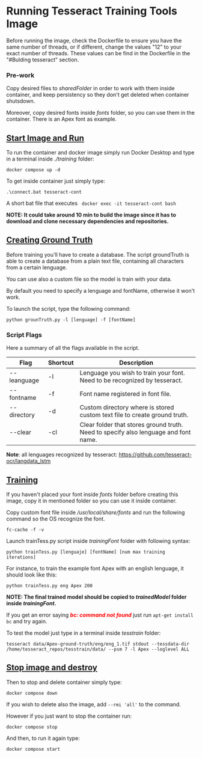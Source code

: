 # <b>Running Tesseract Training Tools Image</b>
Before running the image, check the Dockerfile to ensure you have the same number of threads, or if different, change the values "12" to your
exact number of threads. These values can be find in the Dockerfile in the "#Bulding tesseract" section.

### Pre-work 
Copy desired files to _sharedFolder_ in order to work with them inside container, and keep persistency so they don't get deleted when container shutsdown.

Moreover, copy desired fonts inside _fonts_ folder, so you can use them in the container. There is an Apex font as example.

## <u>Start Image and Run</u>
To run the container and docker image simply run Docker Desktop and type in a terminal inside _./training_ folder:

```
docker compose up -d
```

To get inside container just simply type:

```
.\connect.bat tesseract-cont
```

A short bat file that executes ``` docker exec -it tesseract-cont bash```


**NOTE: It could take around 10 min to build the image since it has to download and clone necessary dependencies and repositories.**

<!--- 
It clones everything at the same time so you can check if has finished using ```git status```  inside each repo folder in tesseract_repos.

- <b>tesseract</b> should show next message:

  <font color="red">HEAD detached at</font> 5.2.0 

- <b>tesstrain</b> should show next message:

  <font color="red">HEAD detached at</font> 43ff100 

- <b>langdata_lstm</b> should show next message:

  On branch main. Your branch is up to date with 'origin/main'.

  nothing to commit, working tree clean

- <b>tessdata_best</b> should show next message:

  On branch main. Your branch is up to date with 'origin/main'.

  nothing to commit, working tree clean

Otherwise, wait until those messages show up.
--->

## <u>Creating Ground Truth</u>
Before training you'll have to create a database. The script groundTruth is able to create a database from a plain text file, containing all characters from a certain lenguage. 

You can use also a custom file so the model is train with your data.

By default you need to specify a lenguage and fontName, otherwise it won't work.

To launch the script, type the following command:

```
python grounTruth.py -l [lenguage] -f [fontName]
```

### Script Flags
Here a summary of all the flags available in the script.

| Flag |  Shortcut  | Description |
|-----------|-----------|-----------|
| --leanguage   | -l   | Lenguage you wish to train your font. Need to be recognized by tesseract.   |
| --fontname   | -f   | Font name registered in font file.|
| --directory   | -d   | Custom directory where is stored custom text file to create ground truth.|
| --clear   | -cl   | Clear folder that stores ground truth. Need to specify also lenguage and font name.|

**Note**: all lenguages recognized by tesseract: https://github.com/tesseract-ocr/langdata_lstm


## <u>Training</u>

If you haven't placed your font inside _fonts_ folder before creating this image, copy it in mentioned folder so you can use it inside container.

Copy custom font file inside _/usr/local/share/fonts_ and run the following command so the OS recognize the font.
```
fc-cache -f -v
```

Launch trainTess.py script  inside _trainingFont_ folder with following syntax:

``` 
python trainTess.py [lenguaje] [fontName] [num max training iterations]
```

For instance, to train the example font Apex with an english lenguage, it should look like this:

``` 
python trainTess.py eng Apex 200
```

**NOTE: The final trained model should be copied to _trainedModel_ folder inside _trainingFont_.**

<!---Copy desired lenguage traineddata to tesseract/tessdata/

Create ground-truth for desired custom font using python script.

Go to tesstrain and run with custom font and number of iterations (i.e we use Apex name font):

```
TESSDATA_PREFIX=../tesseract/tessdata make training MODEL_NAME=Apex START_MODEL=eng TESSDATA=../tesseract/tessdata MAX_ITERATIONS=100
```-->

If you get an error saying ***<span style="color:red;">bc: command not found</span>*** just run ```apt-get install bc``` and try again. 

To test the model just type in a terminal inside _tesstrain_ folder: 

```
tesseract data/Apex-ground-truth/eng/eng_1.tif stdout --tessdata-dir /home/tesseract_repos/tesstrain/data/ --psm 7 -l Apex --loglevel ALL
```

## <u>Stop image and destroy</u>
Then to stop and delete container simply type:

```
docker compose down
```

If you wish to delete also the image, add ```--rmi 'all'``` to the command.

However if you just want to stop the container run:

```
docker compose stop
```

And then, to run it again type:

```
docker compose start
```


